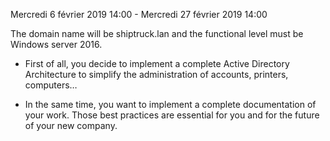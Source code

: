  Mercredi 6 février 2019 14:00 - Mercredi 27 février 2019 14:00 
 
 The domain name will be shiptruck.lan and the functional level must be Windows server 2016. 
 
- First of all, you decide to implement a complete Active Directory Architecture to simplify the administration of accounts, printers, computers… 

- In the same time, you want to implement a complete documentation of your work. Those best practices are essential for you and for the future of your new company. 
